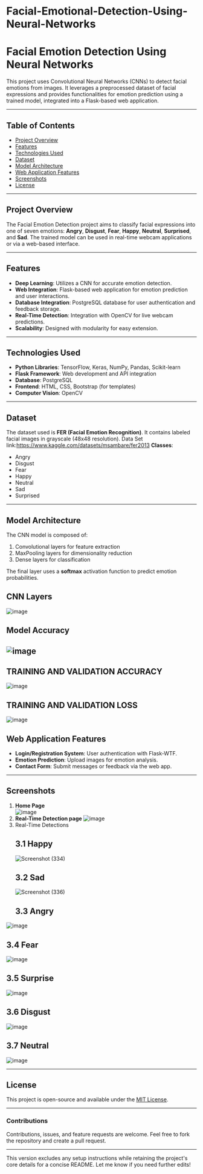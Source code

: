 ﻿# Facial-Emotional-Detection-Using-Neural-Networks
# Facial Emotion Detection Using Neural Networks

This project uses Convolutional Neural Networks (CNNs) to detect facial emotions from images. It leverages a preprocessed dataset of facial expressions and provides functionalities for emotion prediction using a trained model, integrated into a Flask-based web application.

---

## Table of Contents

- [Project Overview](#project-overview)
- [Features](#features)
- [Technologies Used](#technologies-used)
- [Dataset](#dataset)
- [Model Architecture](#model-architecture)
- [Web Application Features](#web-application-features)
- [Screenshots](#screenshots)
- [License](#license)

---

## Project Overview

The Facial Emotion Detection project aims to classify facial expressions into one of seven emotions: **Angry**, **Disgust**, **Fear**, **Happy**, **Neutral**, **Surprised**, and **Sad**. The trained model can be used in real-time webcam applications or via a web-based interface.

---

## Features

- **Deep Learning**: Utilizes a CNN for accurate emotion detection.
- **Web Integration**: Flask-based web application for emotion prediction and user interactions.
- **Database Integration**: PostgreSQL database for user authentication and feedback storage.
- **Real-Time Detection**: Integration with OpenCV for live webcam predictions.
- **Scalability**: Designed with modularity for easy extension.

---

## Technologies Used

- **Python Libraries**: TensorFlow, Keras, NumPy, Pandas, Scikit-learn
- **Flask Framework**: Web development and API integration
- **Database**: PostgreSQL
- **Frontend**: HTML, CSS, Bootstrap (for templates)
- **Computer Vision**: OpenCV

---

## Dataset

The dataset used is **FER (Facial Emotion Recognition)**. It contains labeled facial images in grayscale (48x48 resolution).
Data Set link:https://www.kaggle.com/datasets/msambare/fer2013
**Classes**:
- Angry
- Disgust
- Fear
- Happy
- Neutral
- Sad
- Surprised

---

## Model Architecture

The CNN model is composed of:
1. Convolutional layers for feature extraction
2. MaxPooling layers for dimensionality reduction
3. Dense layers for classification

The final layer uses a **softmax** activation function to predict emotion probabilities.
## CNN Layers
![image](https://github.com/user-attachments/assets/5dcaeaa7-79f1-47cd-a325-fa441af6a0bf)
## Model Accuracy
![image](https://github.com/user-attachments/assets/da22d448-3f80-40c5-a4bd-dcd34097516a)
---
## TRAINING AND VALIDATION ACCURACY
![image](https://github.com/user-attachments/assets/5fefc6a6-64d0-4d01-83da-b28d4c8f6e86)
## TRAINING AND VALIDATION LOSS
![image](https://github.com/user-attachments/assets/d69efa5d-b550-4c7d-bf2a-5e882798f590)
## Web Application Features

- **Login/Registration System**: User authentication with Flask-WTF.
- **Emotion Prediction**: Upload images for emotion analysis.
- **Contact Form**: Submit messages or feedback via the web app.

---

## Screenshots

1. **Home Page**  
 ![image](https://github.com/user-attachments/assets/f0328f7f-3ff3-42ce-a8fe-030b04cb4102)
2. **Real-Time Detection page**
   ![image](https://github.com/user-attachments/assets/12696f53-3aee-4ccf-92c0-82fa073d2df2)
3. Real-Time Detections
   ## 3.1 Happy
   ![Screenshot (334)](https://github.com/user-attachments/assets/4cc73c25-ea43-4177-81bb-f4a90d732bde)
   ## 3.2 Sad
   ![Screenshot (336)](https://github.com/user-attachments/assets/55a28ffc-88a3-447e-9fba-c8f1d7e4f878)
   ## 3.3 Angry
  ![image](https://github.com/user-attachments/assets/5bc60c44-c96e-4240-a12c-fa0d455958c4)
   ## 3.4 Fear
  ![image](https://github.com/user-attachments/assets/6cfbbe5a-36e3-4b0e-8497-0edaf29f4b98)
   ## 3.5 Surprise
  ![image](https://github.com/user-attachments/assets/26170ecb-fbaa-41e8-928f-af3c384d6262)
  ## 3.6 Disgust
   ![image](https://github.com/user-attachments/assets/b2d79b00-d3c3-4674-b1e0-d2a143e97608)
  ## 3.7 Neutral
   ![image](https://github.com/user-attachments/assets/f0da4cb0-75f9-4526-a4a3-9e090b15432f)

---

## License

This project is open-source and available under the [MIT License](LICENSE).

---

### Contributions

Contributions, issues, and feature requests are welcome. Feel free to fork the repository and create a pull request.

---

This version excludes any setup instructions while retaining the project's core details for a concise README. Let me know if you need further edits!
